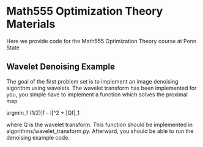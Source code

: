 # Math555 Optimization Theory Materials

Here we provide code for the Math555 Optimization Theory course at Penn State

## Wavelet Denoising Example

The goal of the first problem set is to implement an image denoising algorithm
using wavelets. The wavelet transform has been implemented for you, you simple have
to implement a function which solves the proximal map

argmin_f (1/2)|f - I|^2 + |Qf|_1

where Q is the wavelet transform. This function should be implemented in 
algorithms/wavelet_transform.py. Afterward, you should be able to run the 
denoising example code.
